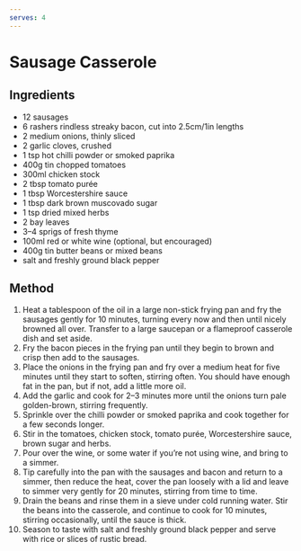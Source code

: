 ```yaml
---
serves: 4
---
```


# Sausage Casserole

## Ingredients

* 12 sausages
* 6 rashers rindless streaky bacon, cut into 2.5cm/1in lengths
* 2 medium onions, thinly sliced
* 2 garlic cloves, crushed
* 1 tsp hot chilli powder or smoked paprika
* 400g tin chopped tomatoes
* 300ml chicken stock
* 2 tbsp tomato purée
* 1 tbsp Worcestershire sauce
* 1 tbsp dark brown muscovado sugar
* 1 tsp dried mixed herbs
* 2 bay leaves
* 3–4 sprigs of fresh thyme
* 100ml red or white wine (optional, but encouraged)
* 400g tin butter beans or mixed beans
* salt and freshly ground black pepper

## Method

1. Heat a tablespoon of the oil in a large non-stick frying pan and fry the sausages gently for 10
   minutes, turning every now and then until nicely browned all over. Transfer to a large saucepan
   or a flameproof casserole dish and set aside.
2. Fry the bacon pieces in the frying pan until they begin to brown and crisp then add to the
   sausages.
3. Place the onions in the frying pan and fry over a medium heat for five minutes until they start
   to soften, stirring often. You should have enough fat in the pan, but if not, add a little more
   oil.
4. Add the garlic and cook for 2–3 minutes more until the onions turn pale golden-brown, stirring
   frequently.
5. Sprinkle over the chilli powder or smoked paprika and cook together for a few seconds longer.
6. Stir in the tomatoes, chicken stock, tomato purée, Worcestershire sauce, brown sugar and herbs.
7. Pour over the wine, or some water if you’re not using wine, and bring to a simmer.
8. Tip carefully into the pan with the sausages and bacon and return to a simmer, then reduce the
   heat, cover the pan loosely with a lid and leave to simmer very gently for 20 minutes, stirring
   from time to time.
9. Drain the beans and rinse them in a sieve under cold running water. Stir the beans into the
   casserole, and continue to cook for 10 minutes, stirring occasionally, until the sauce is thick.
10. Season to taste with salt and freshly ground black pepper and serve with rice or slices of
    rustic bread.
